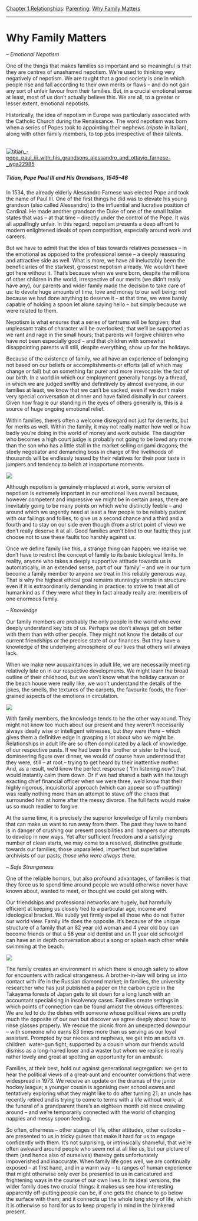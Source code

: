 [Chapter 1.Relationships](https://www.theschooloflife.com/thebookoflife/category/relationships/): [Parenting](https://www.theschooloflife.com/thebookoflife/category/relationships/parenting/): [Why Family Matters](https://www.theschooloflife.com/thebookoflife/why-family-matters/)

* * *

# Why Family Matters

_– Emotional Nepotism_

One of the things that makes families so important and so meaningful is that they are centres of unashamed nepotism. We’re used to thinking very negatively of nepotism. We are taught that a good society is one in which people rise and fall according to their own merits or flaws – and do not gain any sort of unfair favour from their families. But, in a crucial emotional sense at least, most of us don’t actually believe this. We are all, to a greater or lesser extent, emotional nepotists.

Historically, the idea of nepotism in Europe was particularly associated with the Catholic Church during the Renaissance. The word nepotism was born when a series of Popes took to appointing their nephews (_nipote_ in Italian), along with other family members, to top jobs irrespective of their talents.

&nbsp;[![titian_-_pope_paul_iii_with_his_grandsons_alessandro_and_ottavio_farnese_-_wga22985](https://www.theschooloflife.com/thebookoflife/wp-content/uploads/2017/01/Titian_-_Pope_Paul_III_with_his_Grandsons_Alessandro_and_Ottavio_Farnese_-_WGA22985.jpg)](http://www.thebookoflife.org/wp-content/uploads/2017/01/Titian_-_Pope_Paul_III_with_his_Grandsons_Alessandro_and_Ottavio_Farnese_-_WGA22985.jpg)

##### Titian, _Pope Paul III and His Grandsons_, 1545–46

In 1534, the already elderly Alessandro Farnese was elected Pope and took the name of Paul III. One of the first things he did was to elevate his young grandson (also called Alessandro) to the influential and lucrative position of Cardinal. He made another grandson the Duke of one of the small Italian states that was – at that time – directly under the control of the Pope. It was all appallingly unfair. In this regard, nepotism presents a deep affront to modern enlightened ideals of open competition, especially around work and careers.

But we have to admit that the idea of bias towards relatives possesses – in the emotional as opposed to the professional sense – a deeply reassuring and attractive side as well. What is more, we have all ineluctably been the beneficiaries of the starkest, grossest nepotism already. We wouldn’t have got here without it. That’s because when we were born, despite the millions of other children in the world, irrespective of our merits (we didn’t really have any), our parents and wider family made the decision to take care of us: to devote huge amounts of time, love and money to our well being: not because we had done anything to deserve it – at that time, we were barely capable of holding a spoon let alone saying hello – but simply because we were related to them.

Nepotism is what ensures that a series of tantrums will be forgiven; that unpleasant traits of character will be overlooked; that we’ll be supported as we rant and rage in the small hours; that parents will forgive children who have not been especially good – and that children with somewhat disappointing parents will still, despite everything, show up for the holidays.

Because of the existence of family, we all have an experience of belonging not based on our beliefs or accomplishments or efforts (all of which may change or fail) but on something far purer and more irrevocable: the fact of our birth. In a world in which our employment generally hangs by a thread, in which we are judged swiftly and definitively by almost everyone, in our families at least, we know that we can’t be sacked, even if we don’t make very special conversation at dinner and have failed dismally in our careers. Given how fragile our standing in the eyes of others generally is, this is a source of huge ongoing emotional relief.

Within families, there’s often a welcome disregard not just for demerits, but for merits as well. Within the family, it may not really matter how well or how badly you’re doing in the world of money and work outside. The daughter who becomes a high court judge is probably not going to be loved any more than the son who has a little stall in the market selling origami dragons; the steely negotiator and demanding boss in charge of the livelihoods of thousands will be endlessly teased by their relatives for their poor taste in jumpers and tendency to belch at inopportune moments.

![](http://www.theartblog.org/wp-content/uploaded/2015/02/familyportrait2012.jpg)

Although nepotism is genuinely misplaced at work, some version of nepotism is extremely important in our emotional lives overall because, however competent and impressive we might be in certain areas, there are inevitably going to be many points on which we’re distinctly feeble – and around which we urgently need at least a few people to be reliably patient with our failings and follies, to give us a second chance and a third and a fourth and to stay on our side even though (from a strict point of view) we don’t really deserve it at all.&nbsp;Good families aren’t blind to our faults; they just choose not to use these faults too harshly against us.

Once we define family like this, a strange thing can happen: we realise we don’t have to restrict the concept of family to its basic biological limits. In reality, anyone who takes a deeply supportive attitude towards us is automatically, in an extended sense, part of our ‘family’ – and we in our turn become a family member to anyone we treat in this reliably generous way. That is why the highest ethical goal remains stunningly simple in structure even if it is extraordinarily demanding in practice: to strive to treat all of humankind as if they were what they in fact already really are: members of one enormous family. &nbsp;

_– Knowledge_

Our family members are probably the only people in the world who ever deeply understand key bits of us. Perhaps we don’t always get on better with them than with other people. They might not know the details of our current friendships or the precise state of our finances. But they have a knowledge of the underlying atmosphere of our lives that others will always lack.

When we make new acquaintances in adult life, we are necessarily meeting relatively late on in our respective developments. We might learn the broad outline of their childhood, but we won’t know what the holiday caravan or the beach house were really like, we won’t understand the details of the jokes, the smells, the textures of the carpets, the favourite foods, the finer-grained aspects of the emotions in circulation.

![](http://printcenter.org/88th/wp-content/uploads/2013/06/3101806727-Media-01.jpg)

With family members, the knowledge tends to be the other way round. They might not know too much about our present and they weren’t necessarily always ideally wise or intelligent witnesses, but _they were there_ – which gives them a definitive edge in grasping a lot about who we might be. Relationships in adult life are so often complicated by a lack of knowledge of our respective pasts. If we had been the &nbsp;brother or sister to the loud, domineering figure over dinner, we would of course have understood that they were, still – at root – trying to get heard by their inattentive mother. And, as a result, we’d know the perfect response ( ‘I’m listening _now_’) that would instantly calm them down. Or if we had shared a bath with the tough exacting chief financial officer when we were three, we’d know that their highly rigorous, inquisitorial approach (which can appear so off-putting) was really nothing more than an attempt to stave off the chaos that surrounded him at home after the messy divorce. The full facts would make us so much readier to forgive.

At the same time, it is precisely the superior knowledge of family members that can make us want to run away from them. The past they have to hand is in danger of crushing our present possibilities and &nbsp;hampers our attempts to develop in new ways. Yet after sufficient freedom and a satisfying number of clean starts, we may come to a resolved, distinctive gratitude towards our families; those unparalleled, imperfect but superlative archivists of our pasts; _those who were always there._

_– Safe Strangeness_

One of the reliable horrors, but also profound advantages, of families is that they force us to spend time around people we would otherwise never have known about, wanted to meet, or thought we could get along with.

Our friendships and professional networks are hugely, but harmfully efficient at keeping us closely tied to a particular age, income and ideological bracket. We subtly yet firmly expel all those who do not flatter our world view. Family life does the opposite. It’s because of the unique structure of a family that an 82 year old woman and 4 year old boy can become friends or that a 56 year old dentist and an 11 year old schoolgirl can have an in depth conversation about a song&nbsp;or splash each other while swimming at the beach.

**![](http://www.theartblog.org/wp-content/uploaded/2015/02/marshallwithchristopherandgrandparockinghorse.jpg)**

The family creates an environment in which there is enough safety to allow for encounters with radical strangeness. A brother-in-law will bring us into contact with life in the Russian diamond market; in families, the university researcher who has just published a paper on the carbon cycle in the Takayama forests of Japan gets to sit down for a long lunch with an accountant specialising in insolvency cases. Families create settings in which points of connection can be found amidst the obvious differences. We are led to do the dishes with someone whose political views are pretty much the opposite of our own but discover we agree deeply about how to rinse glasses properly. We rescue the picnic from an unexpected downpour – with someone who earns 83 times more than us serving as our loyal assistant. Prompted by our nieces and nephews, we get into an adults vs. children &nbsp;water-gun fight, supported by a cousin whom our friends would dismiss as a long-haired loser and a waster but whom we realise is really rather lovely and great at spotting an opportunity for an ambush.

Families, at their best, hold out against generational segregation: we get to hear the political views of a great-aunt and encounter convictions that were widespread in 1973. We receive an update on the dramas of the junior hockey league; a younger cousin is agonising over school exams and tentatively exploring what they might like to do after turning 21; an uncle has recently retired and is trying to come to terms with a life without work; at the funeral of a grandparent there’s an eighteen month old niece crawling around – and we’re temporarily connected with the world of changing nappies and messy spoon feeding.

So often, otherness – other stages of life, other attitudes, other outlooks – are presented to us in tricky guises that make it hard for us to engage confidently with them. It’s not surprising, or intrinsically shameful, that we’re often awkward around people who seem not at all like us, but our picture of them (and hence also of ourselves) thereby gets unfortunately impoverished and inaccurate. When family life goes well, we are continually exposed – at first hand, and in a warm way – to ranges of human experience that might otherwise only ever be presented to us in caricatured and frightening ways in the course of our own lives. In its ideal versions, the wider family does two crucial things: it makes us see how interesting apparently off-putting people can be, if one gets the chance to go below the surface with them; and it connects up the whole long story of life, which it is otherwise so hard for us to keep properly in mind in the blinkered present.
